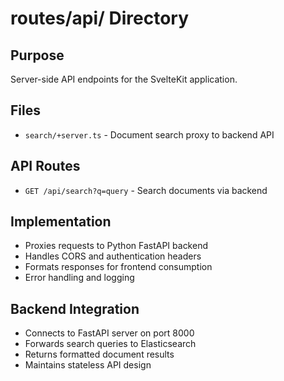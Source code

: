 # routes/api/ Directory

## Purpose
Server-side API endpoints for the SvelteKit application.

## Files
- `search/+server.ts` - Document search proxy to backend API

## API Routes
- `GET /api/search?q=query` - Search documents via backend

## Implementation
- Proxies requests to Python FastAPI backend
- Handles CORS and authentication headers
- Formats responses for frontend consumption
- Error handling and logging

## Backend Integration
- Connects to FastAPI server on port 8000
- Forwards search queries to Elasticsearch
- Returns formatted document results
- Maintains stateless API design